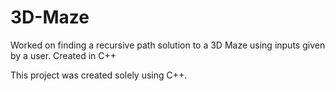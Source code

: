 # 3D-Maze

Worked on finding a recursive path solution to a 3D Maze using inputs given by a user. Created in C++

This project was created solely using C++.
